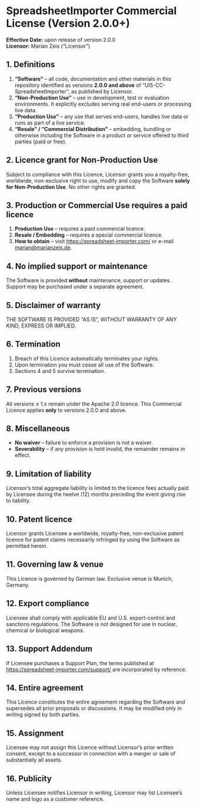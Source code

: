 # SpreadsheetImporter Commercial License (Version 2.0.0+)

**Effective Date:** upon release of version 2.0.0  
**Licensor:** Marian Zeis (“Licensor”)

## 1. Definitions  

1. **“Software”** – all code, documentation and other materials in this repository identified as versions **2.0.0 and above** of “UI5-CC-SpreadsheetImporter”, as published by Licensor.  
2. **“Non-Production Use”** – use in development, test or evaluation environments. It explicitly excludes serving real end-users or processing live data.  
3. **“Production Use”** – any use that serves end-users, handles live data or runs as part of a live service.  
4. **“Resale” / “Commercial Distribution”** – embedding, bundling or otherwise including the Software in a product or service offered to third parties (paid or free).

## 2. Licence grant for Non-Production Use  

Subject to compliance with this Licence, Licensor grants you a royalty-free, worldwide, non-exclusive right to use, modify and copy the Software **solely for Non-Production Use**. No other rights are granted.

## 3. Production or Commercial Use requires a paid licence  

1. **Production Use** – requires a paid commercial licence.  
2. **Resale / Embedding** – requires a special commercial licence.  
3. **How to obtain** – visit <https://spreadsheet-importer.com/> or e-mail <marian@marianzeis.de>.

## 4. No implied support or maintenance  

The Software is provided **without** maintenance, support or updates. Support may be purchased under a separate agreement.

## 5. Disclaimer of warranty  

THE SOFTWARE IS PROVIDED “AS IS”, WITHOUT WARRANTY OF ANY KIND, EXPRESS OR IMPLIED.

## 6. Termination  

1. Breach of this Licence automatically terminates your rights.  
2. Upon termination you must cease all use of the Software.  
3. Sections 4 and 5 survive termination.

## 7. Previous versions  

All versions ≤ 1.x remain under the Apache 2.0 licence. This Commercial Licence applies **only** to versions 2.0.0 and above.

## 8. Miscellaneous  

* **No waiver** – failure to enforce a provision is not a waiver.  
* **Severability** – if any provision is held invalid, the remainder remains in effect.

## 9. Limitation of liability  

Licensor’s total aggregate liability is limited to the licence fees actually paid by Licensee during the twelve (12) months preceding the event giving rise to liability.

## 10. Patent licence  

Licensor grants Licensee a worldwide, royalty-free, non-exclusive patent licence for patent claims necessarily infringed by using the Software as permitted herein.

## 11. Governing law & venue  

This Licence is governed by German law. Exclusive venue is Munich, Germany.

## 12. Export compliance  

Licensee shall comply with applicable EU and U.S. export-control and sanctions regulations. The Software is not designed for use in nuclear, chemical or biological weapons.

## 13. Support Addendum  

If Licensee purchases a Support Plan, the terms published at  
<https://spreadsheet-importer.com/support/> are incorporated by reference.

## 14. Entire agreement  

This Licence constitutes the entire agreement regarding the Software and supersedes all prior proposals or discussions. It may be modified only in writing signed by both parties.

## 15. Assignment  

Licensee may not assign this Licence without Licensor’s prior written consent, except to a successor in connection with a merger or sale of substantially all assets.

## 16. Publicity

Unless Licensee notifies Licensor in writing, Licensor may list Licensee’s name and logo as a customer reference.
